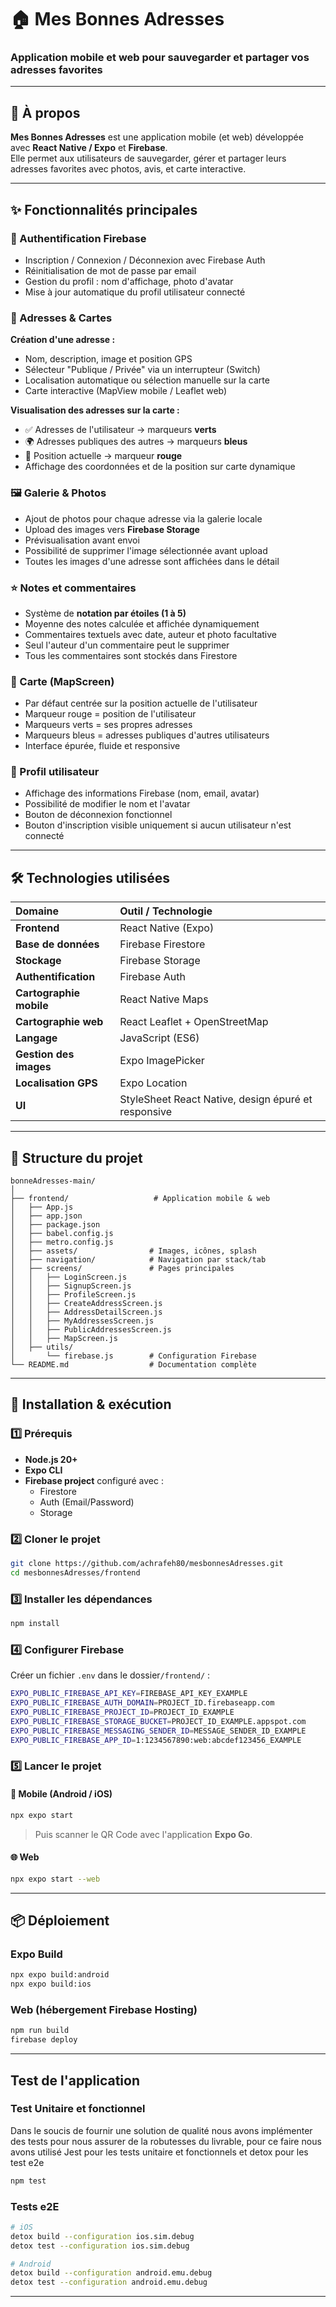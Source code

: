 # 🏠 Mes Bonnes Adresses

### Application mobile et web pour sauvegarder et partager vos adresses favorites

---

## 📖 À propos

**Mes Bonnes Adresses** est une application mobile (et web) développée avec **React Native / Expo** et **Firebase**.  
Elle permet aux utilisateurs de sauvegarder, gérer et partager leurs adresses favorites avec photos, avis, et carte interactive.

---

## ✨ Fonctionnalités principales

### 🔐 Authentification Firebase

- Inscription / Connexion / Déconnexion avec Firebase Auth
- Réinitialisation de mot de passe par email
- Gestion du profil : nom d'affichage, photo d'avatar
- Mise à jour automatique du profil utilisateur connecté

### 📍 Adresses & Cartes

**Création d'une adresse :**
- Nom, description, image et position GPS
- Sélecteur "Publique / Privée" via un interrupteur (Switch)
- Localisation automatique ou sélection manuelle sur la carte
- Carte interactive (MapView mobile / Leaflet web)

**Visualisation des adresses sur la carte :**
- ✅ Adresses de l'utilisateur → marqueurs **verts**
- 🌍 Adresses publiques des autres → marqueurs **bleus**
- 📍 Position actuelle → marqueur **rouge**
- Affichage des coordonnées et de la position sur carte dynamique

### 🖼️ Galerie & Photos

- Ajout de photos pour chaque adresse via la galerie locale
- Upload des images vers **Firebase Storage**
- Prévisualisation avant envoi
- Possibilité de supprimer l'image sélectionnée avant upload
- Toutes les images d'une adresse sont affichées dans le détail

### ⭐ Notes et commentaires

- Système de **notation par étoiles (1 à 5)**
- Moyenne des notes calculée et affichée dynamiquement
- Commentaires textuels avec date, auteur et photo facultative
- Seul l'auteur d'un commentaire peut le supprimer
- Tous les commentaires sont stockés dans Firestore

### 🧭 Carte (MapScreen)

- Par défaut centrée sur la position actuelle de l'utilisateur
- Marqueur rouge = position de l'utilisateur
- Marqueurs verts = ses propres adresses
- Marqueurs bleus = adresses publiques d'autres utilisateurs
- Interface épurée, fluide et responsive

### 👤 Profil utilisateur

- Affichage des informations Firebase (nom, email, avatar)
- Possibilité de modifier le nom et l'avatar
- Bouton de déconnexion fonctionnel
- Bouton d'inscription visible uniquement si aucun utilisateur n'est connecté

---

## 🛠️ Technologies utilisées

<div align="center">

| Domaine | Outil / Technologie |
|:---|:---|
| **Frontend** | React Native (Expo) |
| **Base de données** | Firebase Firestore |
| **Stockage** | Firebase Storage |
| **Authentification** | Firebase Auth |
| **Cartographie mobile** | React Native Maps |
| **Cartographie web** | React Leaflet + OpenStreetMap |
| **Langage** | JavaScript (ES6) |
| **Gestion des images** | Expo ImagePicker |
| **Localisation GPS** | Expo Location |
| **UI** | StyleSheet React Native, design épuré et responsive |

</div>

---

## 📁 Structure du projet
```
bonneAdresses-main/
│
├── frontend/                   # Application mobile & web
│   ├── App.js
│   ├── app.json
│   ├── package.json
│   ├── babel.config.js
│   ├── metro.config.js
│   ├── assets/                # Images, icônes, splash
│   ├── navigation/            # Navigation par stack/tab
│   ├── screens/               # Pages principales
│   │   ├── LoginScreen.js
│   │   ├── SignupScreen.js
│   │   ├── ProfileScreen.js
│   │   ├── CreateAddressScreen.js
│   │   ├── AddressDetailScreen.js
│   │   ├── MyAddressesScreen.js
│   │   ├── PublicAddressesScreen.js
│   │   ├── MapScreen.js
│   ├── utils/
│       └── firebase.js        # Configuration Firebase
└── README.md                  # Documentation complète
```

---

## 🚀 Installation & exécution

### 1️⃣ Prérequis

- **Node.js 20+**
- **Expo CLI**
- **Firebase project** configuré avec :
  - Firestore
  - Auth (Email/Password)
  - Storage

### 2️⃣ Cloner le projet
```bash
git clone https://github.com/achrafeh80/mesbonnesAdresses.git
cd mesbonnesAdresses/frontend
```

### 3️⃣ Installer les dépendances
```bash
npm install
```

### 4️⃣ Configurer Firebase

Créer un fichier `.env` dans le dossier`/frontend/` :

```bash
EXPO_PUBLIC_FIREBASE_API_KEY=FIREBASE_API_KEY_EXAMPLE
EXPO_PUBLIC_FIREBASE_AUTH_DOMAIN=PROJECT_ID.firebaseapp.com
EXPO_PUBLIC_FIREBASE_PROJECT_ID=PROJECT_ID_EXAMPLE
EXPO_PUBLIC_FIREBASE_STORAGE_BUCKET=PROJECT_ID_EXAMPLE.appspot.com
EXPO_PUBLIC_FIREBASE_MESSAGING_SENDER_ID=MESSAGE_SENDER_ID_EXAMPLE
EXPO_PUBLIC_FIREBASE_APP_ID=1:1234567890:web:abcdef123456_EXAMPLE
```

### 5️⃣ Lancer le projet

#### 📱 Mobile (Android / iOS)
```bash
npx expo start
```

> Puis scanner le QR Code avec l'application **Expo Go**.

#### 🌐 Web
```bash
npx expo start --web
```

---

## 📦 Déploiement

### Expo Build
```bash
npx expo build:android
npx expo build:ios
```

### Web (hébergement Firebase Hosting)
```bash
npm run build
firebase deploy
```

---
## Test de l'application

### Test Unitaire et fonctionnel

Dans le soucis de fournir une solution de qualité nous avons implémenter des tests pour nous assurer de la robutesses du livrable, pour ce faire nous avons utilisé Jest pour les tests unitaire et fonctionnels et detox pour les test e2e

```bash
npm test
```

### Tests e2E

```bash
# iOS
detox build --configuration ios.sim.debug
detox test --configuration ios.sim.debug

# Android
detox build --configuration android.emu.debug
detox test --configuration android.emu.debug

```

---
